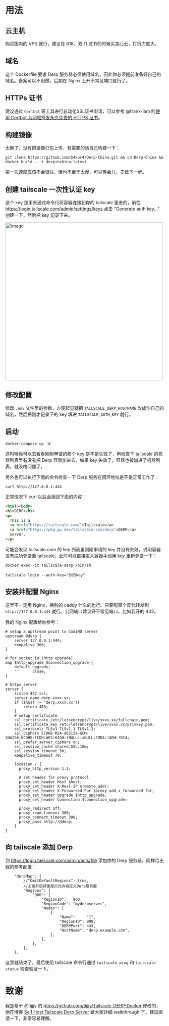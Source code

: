 # 用法
## 云主机
购买国内的 VPS 就行，建议在 618、双 11 过节的时候买良心云，打折力度大。
## 域名
这个 Dockerfile 要求 Derp 服务器必须使用域名，因此你必须提前准备好自己的域名。备案可以不用做，后期在 Nginx 上开不常见端口就行了。
## HTTPs 证书
建议通过 `Certbot` 等工具进行自动化SSL证书申请，可以参考 @frank-lam 的[使用 Certbot 为网站签发永久免费的 HTTPS 证书](https://www.frankfeekr.cn/2021/03/28/let-is-encrypt-cerbot-for-https/index.html)。
## 构建镜像
太懒了，没有把镜像打包上传，有需要的话自己构建一下：
```
git clone https://github.com/S4kur4/Derp-China.git && cd Derp-China && docker build . -t derpinchina:latest
```
第一次速度应该不会很快，但也不至于太慢，可以等会儿，先做下一步。
## 创建 tailscale 一次性认证 key
这个 key 是用来通过命令行将容器连接到你的 tailscale 里去的，前往 https://login.tailscale.com/admin/settings/keys 点击 "Generate auth key..." 创建一下，然后把 key 记录下来。

<img width="500" alt="image" src="https://github.com/S4kur4/Derp-China/assets/17521941/093b6608-9100-47b5-87d9-ac59f629d1b6">

## 修改配置
修改 `.env` 文件里的参数，方便起见就把 `TAILSCALE_DERP_HOSTNAME` 改成你自己的域名，然后把刚才记录下的 key 填进 `TAILSCALE_AUTH_KEY` 就行。

## 启动

```
docker-compose up -d
```
这时候你可以去看看刚刚申请的那个 key 是不是失效了，再检查下 tailscale 的机器列表里有没有把 Derp 容器加进去。如果 key 失效了，容器也被加进了机器列表，就没啥问题了。

另外也可以执行下面的命令检查一下 Derp 服务在回环地址是不是正常工作了：

```
curl http://127.0.0.1:444
```
正常情况下 curl 以后会返回下面的内容：

```html
<html><body>
<h1>DERP</h1>
<p>
  This is a
  <a href="https://tailscale.com/">Tailscale</a>
  <a href="https://pkg.go.dev/tailscale.com/derp">DERP</a>
  server.
</p>
```
可能会发现 tailscale.com 的 key 列表里刚刚申请的 key 并没有失效，说明容器没有成功登录至 tailscale。此时可以直接进入容器手动用 key 重新登录一下：
```
docker exec -it tailscale-derp /bin/sh
```
```
tailscale login --auth-key="你的key"
```
## 安装并配置 Nginx
这里不一定用 Nginx，换别的 caddy 什么的也行。只要配置个反代转发到 `http://127.0.0.1:444` 就行。公网端口建议开不常见端口，比如我开的 442。

我的 Nginx 配置给你参考：

```
# setup a upstream point to CodiMD server
upstream @derp {
    server 127.0.0.1:444;
    keepalive 300;
}

# for socket.io (http upgrade)
map $http_upgrade $connection_upgrade {
    default upgrade;
    ''      close;
}

# https server
server {
    listen 442 ssl;
    server_name derp.xxxx.xx;
    if ($host != 'derp.xxxx.xx'){
        return 403;
    }
    # setup certificate
    ssl_certificate /etc/letsencrypt/live/xxxx.xx/fullchain.pem;
    ssl_certificate_key /etc/letsencrypt/live/xxxx.xx/privkey.pem;
    ssl_protocols TLSv1 TLSv1.1 TLSv1.2;
    ssl_ciphers ECDHE-RSA-AES128-GCM-SHA256:ECDHE:ECDH:AES:HIGH:!NULL:!aNULL:!MD5:!ADH:!RC4;
    ssl_prefer_server_ciphers on;
    ssl_session_cache shared:SSL:10m;
    ssl_session_timeout 5m;
    keepalive_timeout 70;

    location / {
      proxy_http_version 1.1;

      # set header for proxy protocol
      proxy_set_header Host $host;
      proxy_set_header X-Real-IP $remote_addr;
      proxy_set_header X-Forwarded-For $proxy_add_x_forwarded_for;
      proxy_set_header Upgrade $http_upgrade;
      proxy_set_header Connection $connection_upgrade;
      
      proxy_redirect off;
      proxy_read_timeout 300;
      proxy_connect_timeout 300;
      proxy_pass http://@derp;
    }
}
```
## 向 tailscale 添加 Derp
到 https://login.tailscale.com/admin/acls/file 添加你的 Derp 服务器，同样给出我的参考配置：

```
	"derpMap": {
		//"OmitDefaultRegions": true,
		//上面开启好像是只允许自定义Derp服务器
		"Regions": {
			"900": {
				"RegionID":   900,
				"RegionCode": "myderpserver",
				"Nodes": [
					{
						"Name":     "1",
						"RegionID": 900,
						"DERPPort": 443,
						"HostName": "derp.example.com",
					},
				],
			},
		},
	},
```
这里就结束了，最后使用 tailscale 命令行通过 `tailscale ping` 和 `tailscale status` 检查验证一下。
# 致谢
我是基于 @tijjjy 的 https://github.com/tijjjy/Tailscale-DERP-Docker 修改的，他在博客 [Self Host Tailscale Derp Server](https://tijjjy.me/2023-01-22/Self-Host-Tailscale-Derp-Server) 给大家详细 walkthrough 了，建议阅读一下，非常容易理解。

